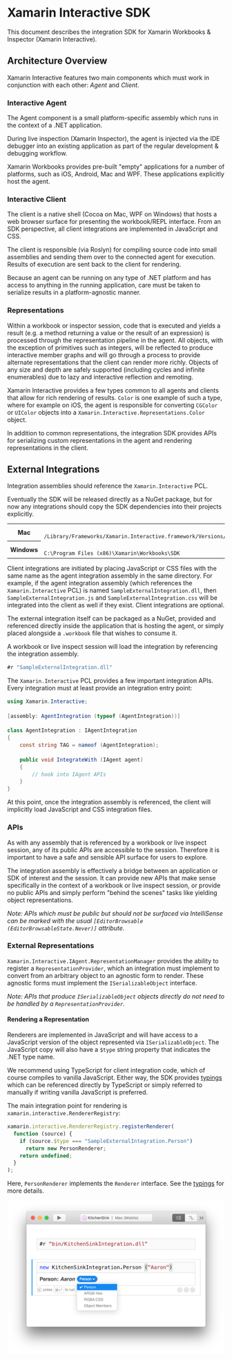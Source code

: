 # Xamarin Interactive SDK

This document describes the integration SDK for Xamarin Workbooks & Inspector
(Xamarin Interactive).

## Architecture Overview

Xamarin Interactive features two main components which must work in
conjunction with each other: _Agent_ and _Client_.

### Interactive Agent

The Agent component is a small platform-specific assembly which runs in the
context of a .NET application.

During live inspection (Xamarin Inspector), the agent is injected via the
IDE debugger into an existing application as part of the regular development &
debugging workflow.

Xamarin Workbooks provides pre-built "empty" applications for a number of
platforms, such as iOS, Android, Mac and WPF. These applications explicitly
host the agent.

### Interactive Client

The client is a native shell (Cocoa on Mac, WPF on Windows) that hosts a web
browser surface for presenting the workbook/REPL interface. From an SDK
perspective, all client integrations are implemented in JavaScript and CSS.

The client is responsible (via Roslyn) for compiling source code into small
assemblies and sending them over to the connected agent for execution. Results
of execution are sent back to the client for rendering.

Because an agent can be running on any type of .NET platform and has access to
anything in the running application, care must be taken to serialize results in
a platform-agnostic manner.

### Representations

Within a workbook or inspector session, code that is executed and yields a
result (e.g. a method returning a value or the result of an expression) is
processed through the representation pipeline in the agent. All objects, with
the exception of primitives such as integers, will be reflected to produce
interactive member graphs and will go through a process to provide alternate
representations that the client can render more richly. Objects of any size and
depth are safely supported (including cycles and infinite enumerables) due to
lazy and interactive reflection and remoting.

Xamarin Interactive provides a few types common to all agents and clients that
allow for rich rendering of results. `Color` is one example of such a type,
where for example on iOS, the agent is responsible for converting `CGColor` or
`UIColor` objects into a `Xamarin.Interactive.Representations.Color` object.

In addition to common representations, the integration SDK provides APIs for
serializing custom representations in the agent and rendering representations
in the client.

## External Integrations

Integration assemblies should reference the `Xamarin.Interactive` PCL.

Eventually the SDK will be released directly as a NuGet package, but for now any
integrations should copy the SDK dependencies into their projects explicitly.

<table>
<tr>
<th>Mac</th>
<td><code>
/Library/Frameworks/Xamarin.Interactive.framework/Versions/Current/SDK
</code></td>
</tr>
<tr>
<th>Windows</th>
<td><code>
C:\Program Files (x86)\Xamarin\Workbooks\SDK
</code></td>
</tr>
</table>

Client integrations are initiated by placing JavaScript or CSS files with the
same name as the agent integration assembly in the same directory. For example,
if the agent integration assembly (which references the `Xamarin.Interactive`
PCL) is named `SampleExternalIntegration.dll`, then
`SampleExternalIntegration.js` and `SampleExternalIntegration.css` will be
integrated into the client as well if they exist. Client integrations are
optional.

The external integration itself can be packaged as a NuGet, provided and
referenced directly inside the application that is hosting the agent, or simply
placed alongside a `.workbook` file that wishes to consume it.

A workbook or live inspect session will load the integration by referencing the
integration assembly.

```csharp
#r "SampleExternalIntegration.dll"
```

The `Xamarin.Interactive` PCL provides a few important integration APIs. Every
integration must at least provide an integration entry point:

```csharp
using Xamarin.Interactive;

[assembly: AgentIntegration (typeof (AgentIntegration))]

class AgentIntegration : IAgentIntegration
{
	const string TAG = nameof (AgentIntegration);

	public void IntegrateWith (IAgent agent)
	{
		// hook into IAgent APIs
	}
}
```

At this point, once the integration assembly is referenced, the client will
implicitly load JavaScript and CSS integration files.

### APIs

As with any assembly that is referenced by a workbook or live inspect session,
any of its public APIs are accessible to the session. Therefore it is
important to have a safe and sensible API surface for users to explore.

The integration assembly is effectively a bridge between an application or
SDK of interest and the session. It can provide new APIs that make sense
specifically in the context of a workbook or live inspect session, or provide
no public APIs and simply perform "behind the scenes" tasks like yielding
object representations.

_Note: APIs which must be public but should not be surfaced via IntelliSense
can be marked with the usual `[EditorBrowsable (EditorBrowsableState.Never)]`
attribute._

### External Representations

`Xamarin.Interactive.IAgent.RepresentationManager` provides the ability to
register a `RepresentationProvider`, which an integration must implement to
convert from an arbitrary object to an agnostic form to render. These agnostic
forms must implement the `ISerializableObject` interface.

_Note: APIs that produce `ISerializableObject` objects directly do not need
to be handled by a `RepresentationProvider`._

#### Rendering a Representation

Renderers are implemented in JavaScript and will have access to a JavaScript
version of the object represented via `ISerializableObject`. The JavaScript
copy will also have a `$type` string property that indicates the .NET type
name.

We recommend using TypeScript for client integration code, which of course
compiles to vanilla JavaScript. Either way, the SDK provides [typings][typings]
which can be referenced directly by TypeScript or simply referred to manually
if writing vanilla JavaScript is preferred.

The main integration point for rendering is
`xamarin.interactive.RendererRegistry`:

```js
xamarin.interactive.RendererRegistry.registerRenderer(
  function (source) {
    if (source.$type === "SampleExternalIntegration.Person")
      return new PersonRenderer;
    return undefined;
  }
);
```

Here, `PersonRenderer` implements the `Renderer` interface. See the
[typings][typings] for more details.

![](Resources/KitchenSinkIntegrationScreenshot.png)

[typings]: typings/xamarin-interactive.d.ts